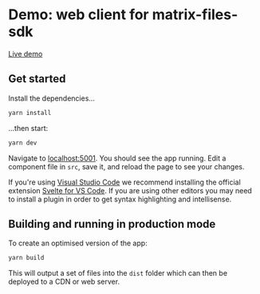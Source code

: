 # Demo: web client for matrix-files-sdk

[Live demo](https://vector-im.github.io/files-sdk-demo/)

## Get started

Install the dependencies...

```bash
yarn install
```

...then start:

```bash
yarn dev
```

Navigate to [localhost:5001](http://localhost:5001). You should see the app running. Edit a component file in `src`, save it, and reload the page to see your changes.

If you're using [Visual Studio Code](https://code.visualstudio.com/) we recommend installing the official extension [Svelte for VS Code](https://marketplace.visualstudio.com/items?itemName=svelte.svelte-vscode). 
If you are using other editors you may need to install a plugin in order to get syntax highlighting and intellisense.

## Building and running in production mode

To create an optimised version of the app:

```bash
yarn build
```

This will output a set of files into the `dist` folder which can then be deployed to a CDN or web server.
